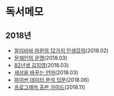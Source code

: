 # 독서메모

## 2018년

* [알리바바 마윈의 12가지 인생강의](Alibaba-Jack-Ma.md)(2018.02)
* [문재인의 운명](Moon's-Destiny.md)(2018.03)
* [82년생 김지영](82-Kim.md)(2018.03)
* [세상을 바꾸는 언어](Yang-Words-can-change-Korea.md)(2018.03)
* [파이썬 데이터 분석 입문](Foundations-for-Analytics-with-Python.md)(2018.06)
* [프로그래머 출판 가이드](Publishing-Guide-for-Programmer.md)(2018.11)
